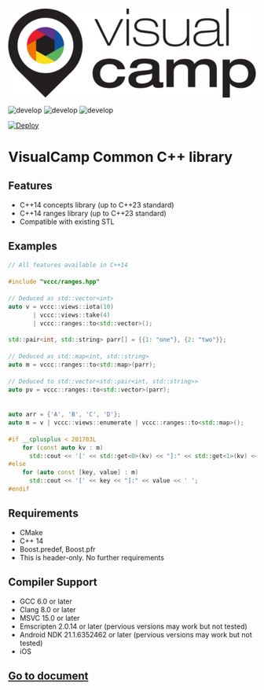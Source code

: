 <p align="center">
  <img src="/docs/image/vc_logo_original.png"></img></br>
</p>

![develop](https://github.com/visualcamp/vccc/actions/workflows/test-macos.yml/badge.svg?branch=main)
![develop](https://github.com/visualcamp/vccc/actions/workflows/test-ubuntu.yml/badge.svg?branch=main)
![develop](https://github.com/visualcamp/vccc/actions/workflows/test-windows.yml/badge.svg?branch=main)

[![Deploy](https://github.com/visualcamp/vccc/actions/workflows/deploy-docs.yml/badge.svg)](https://github.com/visualcamp/vccc/actions/workflows/deploy-docs.yml)

# VisualCamp Common C++ library
## Features
* C++14 concepts library (up to C++23 standard)
* C++14 ranges library (up to C++23 standard)
* Compatible with existing STL

## Examples
```c++
// All features available in C++14

#include "vccc/ranges.hpp"

// Deduced as std::vector<int>
auto v = vccc::views::iota(10)
       | vccc::views::take(4)
       | vccc::ranges::to<std::vector>();

std::pair<int, std::string> parr[] = {{1: "one"}, {2: "two"}};

// Deduced as std::map<int, std::string>
auto m = vccc::ranges::to<std::map>(parr); 

// Deduced to std::vector<std::pair<int, std::string>>
auto pv = vccc::ranges::to<std::vector>(parr);


auto arr = {'A', 'B', 'C', 'D'};
auto m = v | vccc::views::enumerate | vccc::ranges::to<std::map>();

#if __cplusplus < 201703L
    for (const auto kv : m)
      std::cout << '[' << std::get<0>(kv) << "]:" << std::get<1>(kv) << ' ';
#else
    for (auto const [key, value] : m)
      std::cout << '[' << key << "]:" << value << ' ';
#endif
```

## Requirements
* CMake
* C++ 14
* Boost.predef, Boost.pfr
* This is header-only. No further requirements

## Compiler Support
* GCC 6.0 or later
* Clang 8.0 or later
* MSVC 15.0 or later
* Emscripten 2.0.14 or later (pervious versions may work but not tested)
* Android NDK 21.1.6352462 or later (pervious versions may work but not tested)
* iOS


## [Go to document](https://visualcamp.github.io/vccc/html/index.html)
